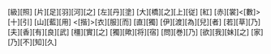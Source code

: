 [級][照] [片][足][羽][河][之] [左][丹][塗] [大][橋][之][上][従] [紅] [赤][裳]<[數]>[十][引] [山][藍][用] <[揩]>[衣][服][而] [直][獨] [伊][渡][為][兒][者] [若][草][乃] [夫][香][有][良][武] [橿][實][之] [獨][歟][将][宿] [問][巻][乃] [欲][我][妹][之] [家][乃][不][知][久]
